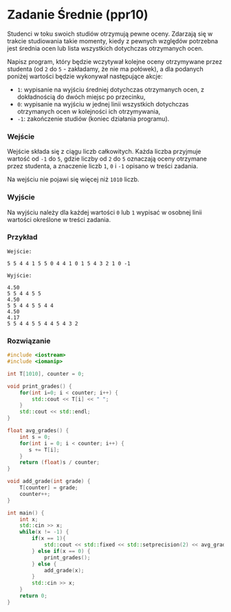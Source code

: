 # Zadanie Średnie (ppr10)

Studenci w toku swoich studiów otrzymują pewne oceny. Zdarzają się w trakcie studiowania takie momenty, kiedy z pewnych względów potrzebna jest średnia ocen lub lista wszystkich dotychczas otrzymanych ocen.

Napisz program, który będzie wczytywał kolejne oceny otrzymywane przez studenta (od `2` do `5` - zakładamy, że nie ma połówek), a dla podanych poniżej wartości będzie wykonywał następujące akcje:

- `1`: wypisanie na wyjściu średniej dotychczas otrzymanych ocen, z dokładnością do dwóch miejsc po przecinku,
- `0`: wypisanie na wyjściu w jednej linii wszystkich dotychczas otrzymanych ocen w kolejności ich otrzymywania,
- `-1`: zakończenie studiów (koniec działania programu).

### Wejście

Wejście składa się z ciągu liczb całkowitych. Każda liczba przyjmuje wartość od `-1` do `5`, gdzie liczby od `2` do `5` oznaczają oceny otrzymane przez studenta, a znaczenie liczb `1`, `0` i `-1` opisano w treści zadania.

Na wejściu nie pojawi się więcej niż `1010` liczb.

### Wyjście

Na wyjściu należy dla każdej wartości `0` lub `1` wypisać w osobnej linii wartości określone w treści zadania.

### Przykład

```
Wejście:

5 5 4 4 1 5 5 0 4 4 1 0 1 5 4 3 2 1 0 -1

Wyjście:

4.50
5 5 4 4 5 5
4.50
5 5 4 4 5 5 4 4
4.50
4.17
5 5 4 4 5 5 4 4 5 4 3 2
```

### Rozwiązanie

```cpp
#include <iostream>
#include <iomanip>

int T[1010], counter = 0;

void print_grades() {
	for(int i=0; i < counter; i++) {
		std::cout << T[i] << " ";
	}
	std::cout << std::endl;
}

float avg_grades() {
    int s = 0;
	for(int i = 0; i < counter; i++) {
	   s += T[i];
    }
	return (float)s / counter;
}

void add_grade(int grade) {
    T[counter] = grade;
    counter++;
}

int main() {
	int x;
    std::cin >> x;
	while(x != -1) {
		if(x == 1){
			std::cout << std::fixed << std::setprecision(2) << avg_grades() << std::endl;
		} else if(x == 0) {
			print_grades();
		} else {
            add_grade(x);
        }
        std::cin >> x;
	}
    return 0;
}
```